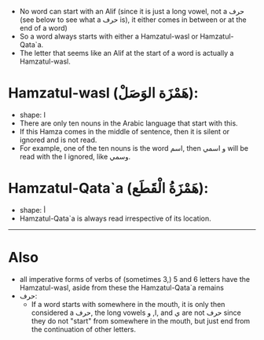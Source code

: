 - No word can start with an Alif (since it is just a long vowel, not a حرف (see below to see what a حرف is), it either comes in between or at the end of a word)
- So a word always starts with either a Hamzatul-wasl or Hamzatul-Qata\`a.
- The letter that seems like an Alif at the start of a word is actually a Hamzatul-wasl.
# Hamzatul-wasl (هَمْزَة الوَصَلْ): 
- shape: ا
- There are only ten nouns in the Arabic language that start with this.
- If this Hamza comes in the middle of sentence, then it is silent or ignored and is not read.
- For example, one of the ten nouns is the word اسم, then و اسمي will be read with the ا ignored, like وسمي.
# Hamzatul-Qata\`a (هَمْزَةُ الْقَطَع):
- shape: أ
- Hamzatul-Qata\`a is always read irrespective of its location.
___
# Also
- all imperative forms of verbs of (sometimes 3,) 5 and 6 letters have the Hamzatul-wasl, aside from these the Hamzatul-Qata\`a remains 
- حرف:
	- If a word starts with somewhere in the mouth, it is only then considered a حرف, the long vowels ا, و, and ي are not حرف since they do not "start" from somewhere in the mouth, but just end from the continuation of other letters.